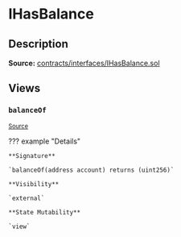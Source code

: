 # IHasBalance

## Description

**Source:** [contracts/interfaces/IHasBalance.sol](https://github.com/Synthetixio/synthetix/tree/v2.30.0-beta/contracts/interfaces/IHasBalance.sol)

## Views

### `balanceOf`

<sub>[Source](https://github.com/Synthetixio/synthetix/tree/v2.30.0-beta/contracts/interfaces/IHasBalance.sol#L6)</sub>

??? example "Details"

    **Signature**

    `balanceOf(address account) returns (uint256)`

    **Visibility**

    `external`

    **State Mutability**

    `view`
